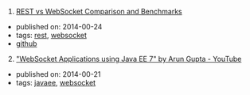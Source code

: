 1. [REST vs WebSocket Comparison and Benchmarks](http://blog.arungupta.me/rest-vs-websocket-comparison-benchmarks/)
  * published on: 2014-00-24
  * tags: [rest](tags/rest.md), [websocket](tags/websocket.md)
  * [github](https://github.com/javaee-samples/javaee7-samples/tree/master/websocket/websocket-vs-rest)
2. ["WebSocket Applications using Java EE 7" by Arun Gupta - YouTube](https://www.youtube.com/watch?v=lbANLOUFe58)
  * published on: 2014-00-21
  * tags: [javaee](tags/javaee.md), [websocket](tags/websocket.md)
